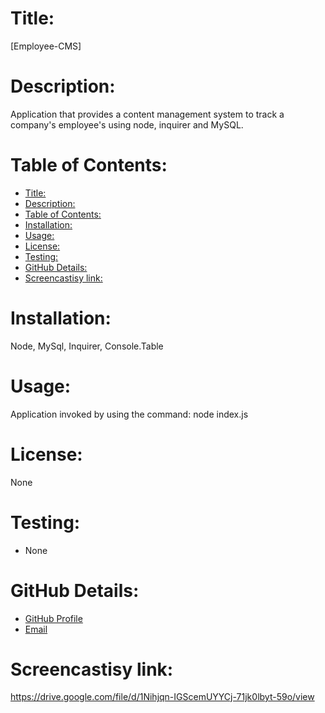 # Title: 
[Employee-CMS]
# Description: 
 Application that provides a content management system to track a company's employee's using node, inquirer and MySQL.
# Table of Contents:
- [Title:](#title)
- [Description:](#description)
- [Table of Contents:](#table-of-contents)
- [Installation:](#installation)
- [Usage:](#usage)
- [License:](#license)
- [Testing:](#testing)
- [GitHub Details:](#github-details)
- [Screencastisy link:](#screencastisy-link)
# Installation: 
Node, MySql, Inquirer, Console.Table
# Usage: 
Application invoked by using the command: node index.js
# License: 
None

# Testing: 
- None
# GitHub Details:
- [GitHub Profile](https://github.com/jinxdoll)
- [Email](null)


# Screencastisy link:
https://drive.google.com/file/d/1Nihjqn-IGScemUYYCj-71jk0lbyt-59o/view